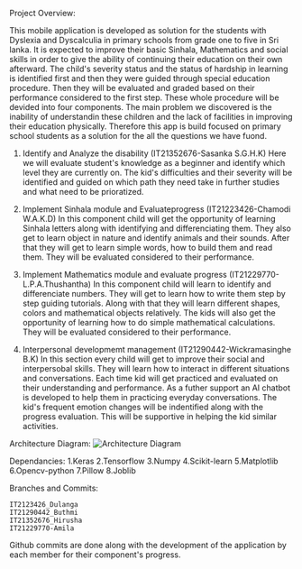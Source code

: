 Project Overview:

This mobile application is developed as solution for the students with Dyslexia and Dyscalculia in primary schools from grade one to five in Sri lanka. It is expected to improve their basic Sinhala, Mathematics and social skills in order to give the ability of continuing their education on their own afterward. The child's severity status and the status of hardship in learning is identified first and then they were guided through special education procedure. Then they will be evaluated and graded based on their performance considered to the first step. These whole procedure will be devided into four components.
The main problem we discovered is the inability of understandin these children and the lack of facilities in improving their education physically. Therefore this app is build focused on primary school students as a solution for the all the questions we have fuond.

1. Identify and Analyze the disability (IT21352676-Sasanka S.G.H.K)
	Here we will evaluate student's knowledge as a beginner and identify which level they are currently on. The kid's difficulties and their severity will be identified and guided on which path they need take in further studies and what need to be prioratized. 

2. Implement Sinhala module and Evaluateprogress (IT21223426-Chamodi W.A.K.D)
	In this component child will get the opportunity of learning Sinhala letters along with identifying and differenciating them. They also get to learn object in nature and identify animals and their sounds. After that they will get to learn simple words, how to build them and read them. They will be evaluated considered to their performance. 

3. Implement Mathematics module and evaluate progress (IT21229770-L.P.A.Thushantha)
	In this component child will learn to identify and differenciate numbers. They will get to learn how to write them step by step guiding tutorials. Along with that they will learn different shapes, colors and mathematical objects relatively. The kids will also get the opportunity of learning how to do simple mathematical calculations. They will be evaluated considered to their performance.

4. Interpersonal developmemt management (IT21290442-Wickramasinghe B.K)
	In this section every child will get to improve their social and interpersobal skills. They will learn how to interact in different situations and conversations. Each time kid will get practiced and evaluated on their understanding and performance. As a futher support an AI chatbot is developed to help them in practicing everyday conversations. The kid's frequent emotion changes will be indentified along with the progress evaluation. This will be supportive in helping the kid similar activities.



Architecture Diagram:
![Architecture Diagram](https://github.com/user-attachments/assets/c9a5ec70-d16f-4c7f-96ea-69478cb79f90)



Dependancies:
	1.Keras
	2.Tensorflow
	3.Numpy
	4.Scikit-learn
	5.Matplotlib
	6.Opencv-python
	7.Pillow
	8.Joblib


Branches and Commits:

	IT2123426_Dulanga
	IT21290442_Buthmi
	IT21352676_Hirusha
	IT21229770-Amila

Github commits are done along with the development of the application by each member for their component's progress.




